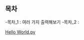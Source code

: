 ## 목차
  -목차_1 : 여러 가지 출력해보기
  -목차_2 : 
  
[Hello World.py](https://github.com/Po0411/Project_Study/blob/main/%EC%96%B8%EC%96%B4/Python/Hello%20World.py)
